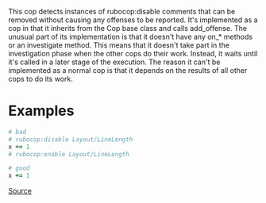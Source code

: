 
This cop detects instances of rubocop:disable comments that can be
removed without causing any offenses to be reported. It's implemented
as a cop in that it inherits from the Cop base class and calls
add_offense. The unusual part of its implementation is that it doesn't
have any on_* methods or an investigate method. This means that it
doesn't take part in the investigation phase when the other cops do
their work. Instead, it waits until it's called in a later stage of the
execution. The reason it can't be implemented as a normal cop is that
it depends on the results of all other cops to do its work.

# Examples

```ruby
# bad
# rubocop:disable Layout/LineLength
x += 1
# rubocop:enable Layout/LineLength

# good
x += 1
```

[Source](http://www.rubydoc.info/gems/rubocop/RuboCop/Cop/Lint/RedundantCopDisableDirective)
